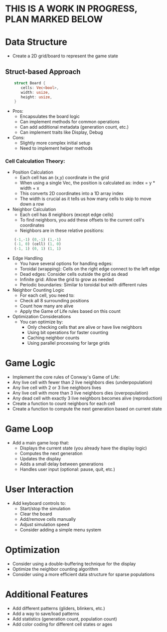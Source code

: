 # THIS IS A WORK IN PROGRESS, PLAN MARKED BELOW
# Data Structure
- Create a 2D grid/board to represent the game state

## Struct-based Approach
```rust
    struct Board {
       cells: Vec<bool>,
       width: usize,
       height: usize,
    }
```
- Pros:
    - Encapsulates the board logic
    - Can implement methods for common operations
    - Can add additional metadata (generation count, etc.)
    - Can implement traits like Display, Debug
- Cons:
    - Slightly more complex initial setup
    - Need to implement helper methods

### Cell Calculation Theory:
- Position Calculation
    - Each cell has an (x,y) coordinate in the grid
    - When using a single Vec<bool>, the position is calculated as: index = y * width + x
    - This converts 2D coordinates into a 1D array index
    - The width is crucial as it tells us how many cells to skip to move down a row
- Neighbor Calculation
    - Each cell has 8 neighbors (except edge cells)
    - To find neighbors, you add these offsets to the current cell's coordinates
    - Neighbors are in these relative positions:
 ```rust
     (-1,-1) (0,-1) (1,-1)
     (-1, 0) (cell) (1, 0)
     (-1, 1) (0, 1) (1, 1)
```
- Edge Handling
    - You have several options for handling edges:
    - Toroidal (wrapping): Cells on the right edge connect to the left edge
    - Dead edges: Consider cells outside the grid as dead
    - Infinite grid: Allow the grid to grow as needed
    - Periodic boundaries: Similar to toroidal but with different rules
- Neighbor Counting Logic
    - For each cell, you need to:
    - Check all 8 surrounding positions
    - Count how many are alive
    - Apply the Game of Life rules based on this count
- Optimization Considerations
    - You can optimize by:
        - Only checking cells that are alive or have live neighbors
        - Using bit operations for faster counting
        - Caching neighbor counts
        - Using parallel processing for large grids

# Game Logic
- Implement the core rules of Conway's Game of Life:
- Any live cell with fewer than 2 live neighbors dies (underpopulation)
- Any live cell with 2 or 3 live neighbors lives
- Any live cell with more than 3 live neighbors dies (overpopulation)
- Any dead cell with exactly 3 live neighbors becomes alive (reproduction)
- Create a function to count neighbors for each cell
- Create a function to compute the next generation based on current state

# Game Loop
- Add a main game loop that:
    - Displays the current state (you already have the display logic)
    - Computes the next generation
    - Updates the display
    - Adds a small delay between generations
    - Handles user input (optional: pause, quit, etc.)

# User Interaction
- Add keyboard controls to:
    - Start/stop the simulation
    - Clear the board
    - Add/remove cells manually
    - Adjust simulation speed
    - Consider adding a simple menu system

# Optimization
- Consider using a double-buffering technique for the display
- Optimize the neighbor counting algorithm
- Consider using a more efficient data structure for sparse populations

# Additional Features
- Add different patterns (gliders, blinkers, etc.)
- Add a way to save/load patterns
- Add statistics (generation count, population count)
- Add color coding for different cell states or ages
